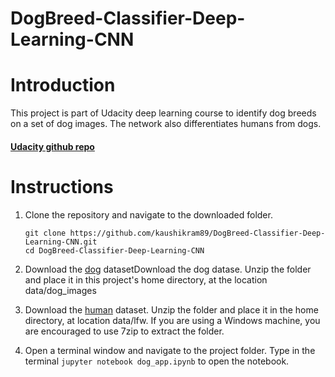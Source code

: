 # DogBreed-Classifier-Deep-Learning-CNN

# Introduction
This project is part of Udacity deep learning course to identify dog breeds on a set of dog images. The network also differentiates humans from dogs.

#### [Udacity github repo](https://github.com/udacity/deep-learning-v2-pytorch/tree/master/project-dog-classification)

# Instructions
1. Clone the repository and navigate to the downloaded folder.

	```git clone https://github.com/kaushikram89/DogBreed-Classifier-Deep-Learning-CNN.git``` <br>
	```cd DogBreed-Classifier-Deep-Learning-CNN```


2. Download the [dog](https://s3-us-west-1.amazonaws.com/udacity-aind/dog-project/dogImages.zip) datasetDownload the dog datase. Unzip the folder and place it in this project's home directory, at the location data/dog_images

3. Download the [human](http://vis-www.cs.umass.edu/lfw/lfw.tgz) dataset. Unzip the folder and place it in the home directory, at location data/lfw. If you are using a Windows machine, you are encouraged to use 7zip to extract the folder.

4. Open a terminal window and navigate to the project folder. Type in the terminal 
```jupyter notebook dog_app.ipynb``` to open the notebook.
